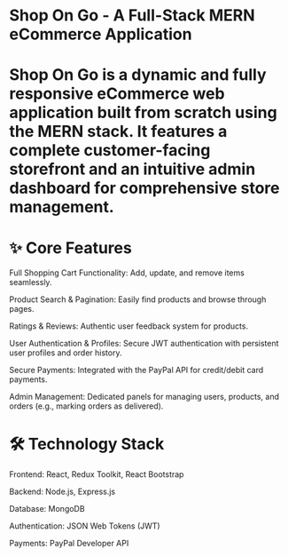 # Shop On Go - A Full-Stack MERN eCommerce Application
# Shop On Go is a dynamic and fully responsive eCommerce web application built from scratch using the MERN stack. It features a complete customer-facing storefront and an intuitive admin dashboard for comprehensive store management. #

# ✨ Core Features #
Full Shopping Cart Functionality: Add, update, and remove items seamlessly.

Product Search & Pagination: Easily find products and browse through pages.

Ratings & Reviews: Authentic user feedback system for products.

User Authentication & Profiles: Secure JWT authentication with persistent user profiles and order history.

Secure Payments: Integrated with the PayPal API for credit/debit card payments.

Admin Management: Dedicated panels for managing users, products, and orders (e.g., marking orders as delivered).

# 🛠️ Technology Stack #
Frontend: React, Redux Toolkit, React Bootstrap

Backend: Node.js, Express.js

Database: MongoDB

Authentication: JSON Web Tokens (JWT)

Payments: PayPal Developer API
